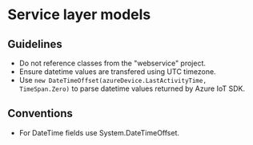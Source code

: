 Service layer models
====================

## Guidelines

* Do not reference classes from the "webservice" project.
* Ensure datetime values are transfered using UTC timezone.
* Use `new DateTimeOffset(azureDevice.LastActivityTime, TimeSpan.Zero)`
  to parse datetime values returned by Azure IoT SDK.

## Conventions

* For DateTime fields use System.DateTimeOffset.
